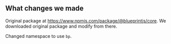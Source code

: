 ## What changes we made

Original package at https://www.npmjs.com/package/@blueprintjs/core. We downloaded original package and modify from there.

Changed namespace to use `bp`.
